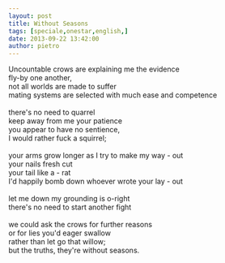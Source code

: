 ```yaml
---
layout: post
title: Without Seasons
tags: [speciale,onestar,english,]
date: 2013-09-22 13:42:00
author: pietro
---
```

Uncountable crows are explaining me the evidence<br/>fly-by one another,<br/>not all worlds are made to suffer<br/>mating systems are selected with much ease and competence<br/><br/>there's no need to quarrel<br/>keep away from me your patience<br/>you appear to have no sentience,<br/>I would rather fuck a squirrel;<br/><br/>your arms grow longer as I try to make my way - out<br/>your nails fresh cut<br/>your tail like a - rat<br/>I'd happily bomb down whoever wrote your lay - out<br/><br/>let me down my grounding is o-right<br/>there's no need to start another fight<br/><br/>we could ask the crows for further reasons<br/>or for lies you'd eager swallow<br/>rather than let go that willow;<br/>but the truths, they're without seasons.
